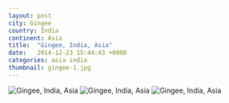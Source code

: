 ```yaml
---
layout: post
city: Gingee
country: India
continent: Asia
title:  "Gingee, India, Asia"
date:   2014-12-23 15:44:43 +0000
categories: asia india
thumbnail: gingee-1.jpg
---
```


<div class="img-container">
	<img class="img-responsive" src="{{ site.github.url }}/img/countries/india/gingee-1.jpg" alt="Gingee, India, Asia"/>
	<img class="img-responsive" src="{{ site.github.url }}/img/countries/india/gingee-2.jpg" alt="Gingee, India, Asia"/>
	<img class="img-responsive" src="{{ site.github.url }}/img/countries/india/gingee-3.jpg" alt="Gingee, India, Asia"/>
</div>
